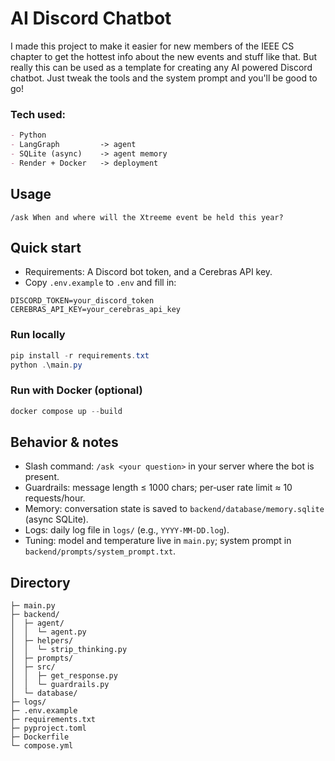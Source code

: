 # AI Discord Chatbot

I made this project to make it easier for new members of the IEEE CS chapter to get the hottest info about the new events and stuff like that. But really this can be used as a template for creating any AI powered Discord chatbot. Just tweak the tools and the system prompt and you'll be good to go!

### Tech used:

```md
- Python
- LangGraph         -> agent
- SQLite (async)    -> agent memory
- Render + Docker   -> deployment
```

## Usage

```text
/ask When and where will the Xtreeme event be held this year?
```

## Quick start

- Requirements: A Discord bot token, and a Cerebras API key.
- Copy `.env.example` to `.env` and fill in:

```env
DISCORD_TOKEN=your_discord_token
CEREBRAS_API_KEY=your_cerebras_api_key
```

### Run locally

```powershell
pip install -r requirements.txt
python .\main.py
```

### Run with Docker (optional)

```powershell
docker compose up --build
```

## Behavior & notes

- Slash command: `/ask <your question>` in your server where the bot is present.
- Guardrails: message length ≤ 1000 chars; per‑user rate limit ≈ 10 requests/hour.
- Memory: conversation state is saved to `backend/database/memory.sqlite` (async SQLite).
- Logs: daily log file in `logs/` (e.g., `YYYY-MM-DD.log`).
- Tuning: model and temperature live in `main.py`; system prompt in `backend/prompts/system_prompt.txt`.

## Directory


```
├─ main.py
├─ backend/
│  ├─ agent/
│  │  └─ agent.py
│  ├─ helpers/
│  │  └─ strip_thinking.py
│  ├─ prompts/
│  ├─ src/
│  │  ├─ get_response.py
│  │  └─ guardrails.py
│  └─ database/
├─ logs/
├─ .env.example
├─ requirements.txt
├─ pyproject.toml
├─ Dockerfile
└─ compose.yml
```
